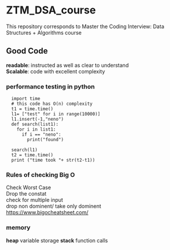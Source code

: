 # ZTM_DSA_course
This repository corresponds to Master the Coding Interview: Data Structures + Algorithms course
## Good Code
   **readable**: instructed as well as clear to understand<br/>
   **Scalable**: code with excellent complexity 
### performance testing in python
```
  import time
  # this code has O(n) complexity
  t1 = time.time()
  l1= ["test" for i in range(10000)]
  l1.insert(-1,"neno")
  def search(list1):
    for i in list1:
      if i == "neno":
        print("found")

  search(l1)
  t2 = time.time()
  print ("time took "+ str(t2-t1))
```
### Rules of checking Big O
  Check Worst Case<br/>
  Drop the constat<br/>
  check for multiple input<br/>
  drop non dominent/ take only dominent<br/>
  https://www.bigocheatsheet.com/
  
### memory
  **heap** variable storage
  **stack** function calls
